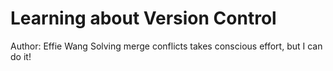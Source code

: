 # Learning about Version Control
Author: Effie Wang
Solving merge conflicts takes conscious effort, but I can do it!
